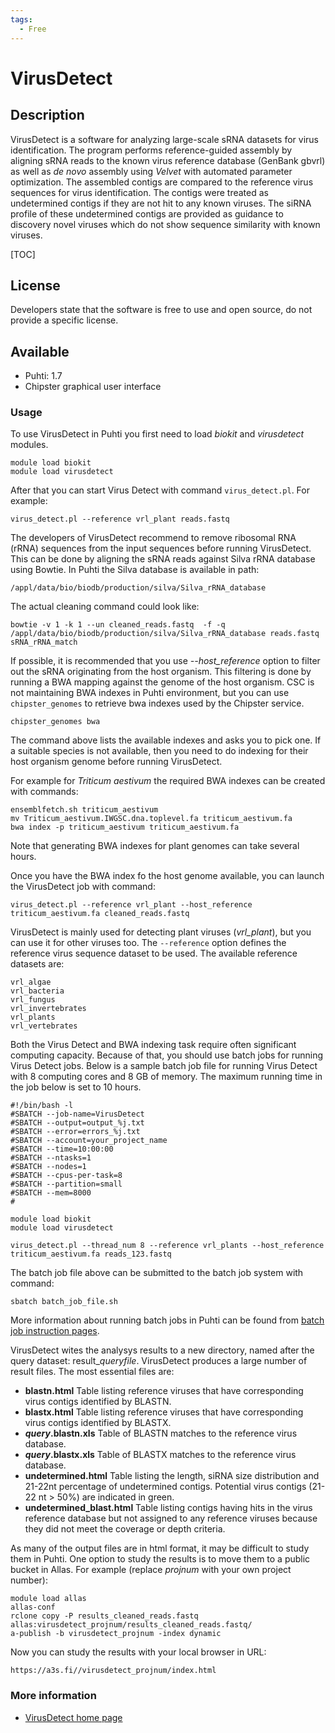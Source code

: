 ```yaml
---
tags:
  - Free
---
```


# VirusDetect

## Description

VirusDetect is a software for analyzing large-scale sRNA datasets for
virus identification. The program performs reference-guided assembly by
aligning sRNA reads to the known virus reference database (GenBank
gbvrl) as well as *de novo* assembly using _Velvet_ with automated
parameter optimization. The assembled contigs are compared to the
reference virus sequences for virus identification. The contigs were
treated as undetermined contigs if they are not hit to any known
viruses. The siRNA profile of these undetermined contigs are provided as
guidance to discovery novel viruses which do not show sequence
similarity with known viruses.

[TOC]

## License

Developers state that the software is free to use and open source, do not provide
a specific license.

## Available


*   Puhti: 1.7
*   Chipster graphical user interface


### Usage

To use VirusDetect in Puhti you first need to load _biokit_ and _virusdetect_ modules.
```text
module load biokit
module load virusdetect
```
After that you can start Virus Detect with command `virus_detect.pl`.
For example:
```text
virus_detect.pl --reference vrl_plant reads.fastq
```
The developers of VirusDetect recommend to remove ribosomal RNA (rRNA)
sequences from the input sequences before running VirusDetect. This can
be done by aligning the sRNA reads against Silva rRNA database using
Bowtie. In Puhti the Silva database is available in path:

```text
/appl/data/bio/biodb/production/silva/Silva_rRNA_database
```    

The actual cleaning command could look like:
```text
bowtie -v 1 -k 1 --un cleaned_reads.fastq  -f -q /appl/data/bio/biodb/production/silva/Silva_rRNA_database reads.fastq  sRNA_rRNA_match
```

If possible, it is recommended that you use _--host_reference_ option
to filter out the sRNA originating from the host organism. This
filtering is done by running a BWA mapping against the genome of the
host organism. CSC is not maintaining BWA indexes in Puhti environment,
but you can use `chipster_genomes` to retrieve bwa indexes used by the 
Chipster service.

```text
chipster_genomes bwa
```
The command above lists the available indexes and asks you to pick one.
If a suitable species is not available, then you need to do indexing for their host
organism genome before running VirusDetect.

For example for _Triticum aestivum_ the required BWA indexes can be
created with commands:
```text
ensemblfetch.sh triticum_aestivum
mv Triticum_aestivum.IWGSC.dna.toplevel.fa triticum_aestivum.fa
bwa index -p triticum_aestivum triticum_aestivum.fa
```
Note that generating BWA indexes for plant genomes can take several hours.

Once you have the BWA index fo the host genome available, you can launch the VirusDetect job with command:

```text
virus_detect.pl --reference vrl_plant --host_reference  triticum_aestivum.fa cleaned_reads.fastq
```

VirusDetect is mainly used for detecting plant viruses (_vrl_plant_), but you can use it for other viruses too. The `--reference` option defines the
reference virus sequence dataset to be used. The available reference datasets are:
```text
vrl_algae
vrl_bacteria
vrl_fungus
vrl_invertebrates
vrl_plants
vrl_vertebrates
```

Both the Virus Detect and BWA indexing task require often significant
computing capacity. Because of that, you should use batch jobs for 
running Virus Detect jobs. Below is a
sample batch job file for running Virus Detect with 8 computing cores
and 8 GB of memory. The maximum running time in the job below is set to
10 hours.

 
```text
#!/bin/bash -l
#SBATCH --job-name=VirusDetect
#SBATCH --output=output_%j.txt
#SBATCH --error=errors_%j.txt
#SBATCH --account=your_project_name
#SBATCH --time=10:00:00
#SBATCH --ntasks=1
#SBATCH --nodes=1
#SBATCH --cpus-per-task=8
#SBATCH --partition=small
#SBATCH --mem=8000
#

module load biokit
module load virusdetect

virus_detect.pl --thread_num 8 --reference vrl_plants --host_reference triticum_aestivum.fa reads_123.fastq
```

The batch job file above can be submitted to the batch job system with
command:
```text
sbatch batch_job_file.sh
```
More information about running batch jobs in Puhti can be found from
[batch job instruction pages](../computing/running/getting-started.md).

VirusDetect wites the analysys results to a new directory, named after the query dataset: result_<i>queryfile</i>. VirusDetect produces a large number of result files. The most essential files are:

*   **blastn.html** Table listing reference viruses that have corresponding virus contigs identified by BLASTN.
*   **blastx.html** Table listing reference viruses that have corresponding virus contigs identified by BLASTX. 
*   **_query_.blastn.xls** Table of BLASTN matches to the reference virus database.
*   **_query_.blastx.xls** Table of BLASTX matches to the reference virus database.
*   **undetermined.html** Table listing the length, siRNA size distribution and 21-22nt percentage of undetermined contigs. Potential virus contigs (21-22 nt > 50%) are indicated in green.
*   **undetermined_blast.html** Table listing contigs having hits in the virus reference database but not assigned to any reference viruses because they did not meet the coverage or depth criteria.

As many of the output files are in html format, it may be difficult to study them in Puhti.
One option to study the results is to move them to a public bucket in Allas. For example
(replace _projnum_ with your own project number):
```text
module load allas
allas-conf
rclone copy -P results_cleaned_reads.fastq allas:virusdetect_projnum/results_cleaned_reads.fastq/
a-publish -b virusdetect_projnum -index dynamic
```
Now you can study the results with your local browser in URL:
```text
https://a3s.fi//virusdetect_projnum/index.html
```

   
   
### More information

*   [VirusDetect home page](http://bioinfo.bti.cornell.edu/cgi-bin/virusdetect)

